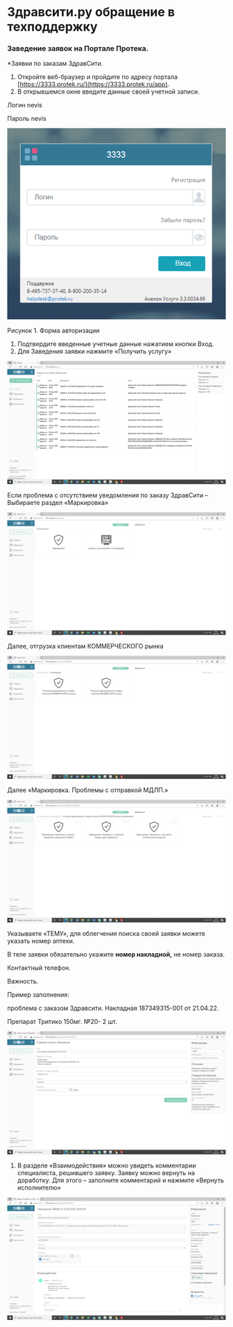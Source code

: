 # Здравсити.ру обращение в техподдержку

### Заведение заявок на Портале Протека.

\*Заявки по заказам ЗдравСити.

1. Откройте веб-браузер и пройдите по адресу портала [https://3333.protek.ru/](https://3333.protek.ru/app).
2. В открывшемся окне введите данные своей учетной записи.

Логин nevis

Пароль nevis

![](<../.gitbook/assets/0 (1)>)

Рисунок 1. Форма авторизации

1. Подтвердите введенные учетные данные нажатием кнопки Вход.
2. Для Заведения заявки нажмите «Получить услугу»

![](<../.gitbook/assets/1 (4)>)

Если проблема с отсутствием уведомления по заказу ЗдравСити – Выбираете раздел «Маркировка»

&#x20;

![](<../.gitbook/assets/2 (2)>)

Далее, отгрузка клиентам КОММЕРЧЕСКОГО рынка

![](<../.gitbook/assets/3 (3)>)

Далее «Маркировка. Проблемы с отправкой МДЛП.»

![](../.gitbook/assets/4)

Указываете «ТЕМУ», для облегчения поиска своей заявки можете указать номер аптеки.

В теле заявки обязательно укажите **номер накладной,** не номер заказа.

Контактный телефон.

Важность.

Пример заполнения:

проблема с заказом Здравсити. Накладная 187349315-001 от 21.04.22.

Препарат Тритико 150мг. №20- 2 шт.

![](../.gitbook/assets/5)

1. В разделе «Взаимодействия» можно увидеть комментарии специалиста, решившего заявку. Заявку можно вернуть на доработку. Для этого – заполните комментарий и нажмите «Вернуть исполнителю»

![](../.gitbook/assets/6)
